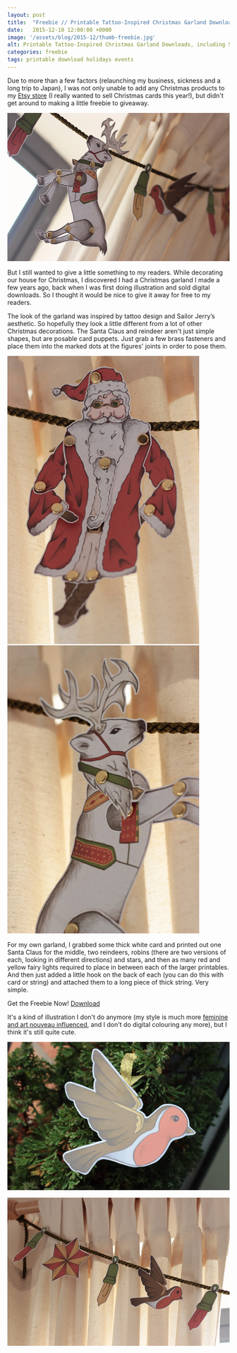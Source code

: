 ```yaml
---
layout: post
title:  "Freebie // Printable Tattoo-Inspired Christmas Garland Downloads"
date: 	2015-12-10 12:00:00 +0000
image: '/assets/blog/2015-12/thumb-freebie.jpg'
alt: Printable Tattoo-Inspired Christmas Garland Downloads, including Santa Claus, Reindeers, Robins, Stars and Fairy Lights
categories: freebie
tags: printable download holidays events
---
```


<p class="intro">Due to more than a few factors (relaunching my business, sickness and a long trip to Japan), I was not only unable to add any Christmas products to my <a href="https://www.etsy.com/shop/arosecast" title="A Rose Cast on Etsy">Etsy store</a> (I really wanted to sell Christmas cards this year!), but didn't get around to making a little freebie to giveaway.</p>

![Printable Tattoo-Inspired Christmas Garland Downloads, including Santa Claus, Reindeers, Robins, Stars and Fairy Lights](/assets/blog/2015-12/christmas-decoration-garland-reindeer-01.jpg "Printable Tattoo-Inspired Christmas Garland Downloads, including Santa Claus, Reindeers, Robins, Stars and Fairy Lights")

But I still wanted to give a little something to my readers. While decorating our house for Christmas, I discovered I had a Christmas garland I made a few years ago, back when I was first doing illustration and sold digital downloads. So I thought it would be nice to give it away for free to my readers.

The look of the garland was inspired by tattoo design and Sailor Jerry’s aesthetic. So hopefully they look a little different from a lot of other Christmas decorations. The Santa Claus and reindeer aren't just simple shapes, but are posable card puppets. Just grab a few brass fasteners and place them into the marked dots at the figures' joints in order to pose them.

<div class="row">
	<div class="col-md-6">
		<a href="https://dl.dropboxusercontent.com/u/9448691/arosecast/christmas-garland.zip" title="Printable Tattoo-Inspired Christmas Garland Downloads, including Santa Claus, Reindeers, Robins, Stars and Fairy Lights"><img src="/assets/blog/2015-12/christmas-decoration-garland-santa.jpg" alt="Printable Tattoo-Inspired Christmas Garland Downloads, including Santa Claus, Reindeers, Robins, Stars and Fairy Lights"></a>
	</div>
	<div class="col-md-6">
		<a href="https://dl.dropboxusercontent.com/u/9448691/arosecast/christmas-garland.zip" title="Printable Tattoo-Inspired Christmas Garland Downloads, including Santa Claus, Reindeers, Robins, Stars and Fairy Lights"><img src="/assets/blog/2015-12/christmas-decoration-garland-reindeer-02.jpg" alt="Printable Tattoo-Inspired Christmas Garland Downloads, including Santa Claus, Reindeers, Robins, Stars and Fairy Lights"></a>
	</div>
</div>

For my own garland, I grabbed some thick white card and printed out one Santa Claus for the middle, two reindeers, robins (there are two versions of each, looking in different directions) and stars, and then as many red and yellow fairy lights required to place in between each of the larger printables. And then just added a little hook on the back of each (you can do this with card or string) and attached them to a long piece of thick string. Very simple.

<div class="highlight">
  <p>Get <span class="the">the</span> Freebie Now!
    <a href="https://dl.dropboxusercontent.com/u/9448691/arosecast/christmas-garland.zip" title="Printable Tattoo-Inspired Christmas Garland Downloads, including Santa Claus, Reindeers, Robins, Stars and Fairy Lights">Download</a>
  </p>
</div>

It's a kind of illustration I don't do anymore (my style is much more <a href="/" title="A Rose Cast Portfolio">feminine and art nouveau influenced</a>, and I don't do digital colouring any more), but I think it's still quite cute.

![Printable Tattoo-Inspired Christmas Garland Downloads, including Santa Claus, Reindeers, Robins, Stars and Fairy Lights](/assets/blog/2015-12/christmas-decoration-garland-robin.jpg "Printable Tattoo-Inspired Christmas Garland Downloads, including Santa Claus, Reindeers, Robins, Stars and Fairy Lights")

![Printable Tattoo-Inspired Christmas Garland Downloads, including Santa Claus, Reindeers, Robins, Stars and Fairy Lights](/assets/blog/2015-12/christmas-decoration-garland.jpg "Printable Tattoo-Inspired Christmas Garland Downloads, including Santa Claus, Reindeers, Robins, Stars and Fairy Lights")